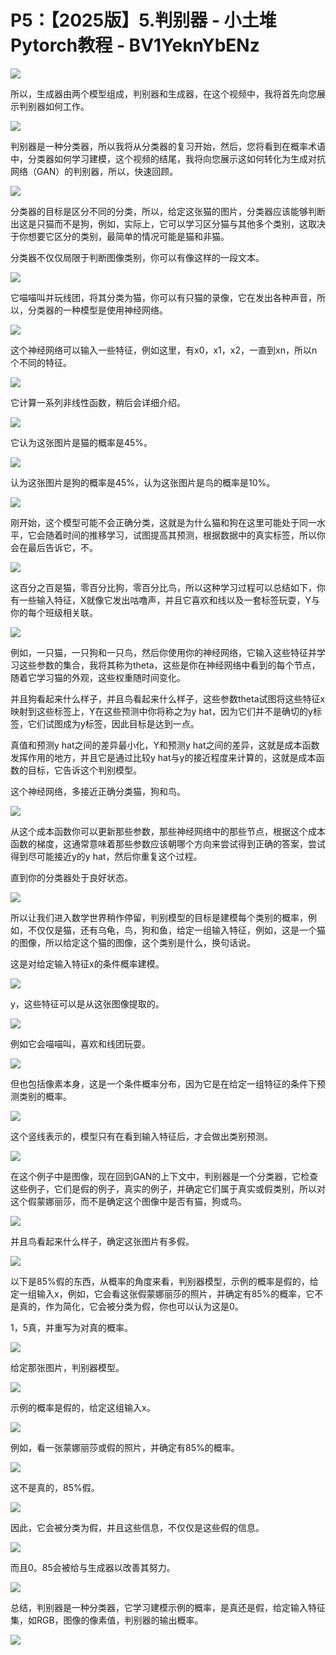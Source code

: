 # P5：【2025版】5.判别器 - 小土堆Pytorch教程 - BV1YeknYbENz

![](img/625a4bf69e65a0c80fc8ee1f122dabfd_0.png)

所以，生成器由两个模型组成，判别器和生成器，在这个视频中，我将首先向您展示判别器如何工作。

![](img/625a4bf69e65a0c80fc8ee1f122dabfd_2.png)

判别器是一种分类器，所以我将从分类器的复习开始，然后，您将看到在概率术语中，分类器如何学习建模，这个视频的结尾，我将向您展示这如何转化为生成对抗网络（GAN）的判别器，所以，快速回顾。



![](img/625a4bf69e65a0c80fc8ee1f122dabfd_4.png)

分类器的目标是区分不同的分类，所以，给定这张猫的图片，分类器应该能够判断出这是只猫而不是狗，例如，实际上，它可以学习区分猫与其他多个类别，这取决于你想要它区分的类别，最简单的情况可能是猫和非猫。

分类器不仅仅局限于判断图像类别，你可以有像这样的一段文本。

![](img/625a4bf69e65a0c80fc8ee1f122dabfd_6.png)

它喵喵叫并玩线团，将其分类为猫，你可以有只猫的录像，它在发出各种声音，所以，分类器的一种模型是使用神经网络。



![](img/625a4bf69e65a0c80fc8ee1f122dabfd_8.png)

这个神经网络可以输入一些特征，例如这里，有x0，x1，x2，一直到xn，所以n个不同的特征。

![](img/625a4bf69e65a0c80fc8ee1f122dabfd_10.png)

它计算一系列非线性函数，稍后会详细介绍。

![](img/625a4bf69e65a0c80fc8ee1f122dabfd_12.png)

它认为这张图片是猫的概率是45%。

![](img/625a4bf69e65a0c80fc8ee1f122dabfd_14.png)

认为这张图片是狗的概率是45%，认为这张图片是鸟的概率是10%。

![](img/625a4bf69e65a0c80fc8ee1f122dabfd_16.png)

刚开始，这个模型可能不会正确分类，这就是为什么猫和狗在这里可能处于同一水平，它会随着时间的推移学习，试图提高其预测，根据数据中的真实标签，所以你会在最后告诉它，不。



![](img/625a4bf69e65a0c80fc8ee1f122dabfd_18.png)

这百分之百是猫，零百分比狗，零百分比鸟，所以这种学习过程可以总结如下，你有一些输入特征，X就像它发出咕噜声，并且它喜欢和线以及一套标签玩耍，Y与你的每个班级相关联。



![](img/625a4bf69e65a0c80fc8ee1f122dabfd_20.png)

例如，一只猫，一只狗和一只鸟，然后你使用你的神经网络，它输入这些特征并学习这些参数的集合，我将其称为theta，这些是你在神经网络中看到的每个节点，随着它学习猫的外观，这些权重随时间变化。

并且狗看起来什么样子，并且鸟看起来什么样子，这些参数theta试图将这些特征x映射到这些标签上，Y在这些预测中你将称之为y hat，因为它们并不是确切的y标签，它们试图成为y标签，因此目标是达到一点。

真值和预测y hat之间的差异最小化，Y和预测y hat之间的差异，这就是成本函数发挥作用的地方，并且它是通过比较y hat与y的接近程度来计算的，这就是成本函数的目标，它告诉这个判别模型。

这个神经网络，多接近正确分类猫，狗和鸟。

![](img/625a4bf69e65a0c80fc8ee1f122dabfd_22.png)

从这个成本函数你可以更新那些参数，那些神经网络中的那些节点，根据这个成本函数的梯度，这通常意味着那些参数应该朝哪个方向来尝试得到正确的答案，尝试得到尽可能接近y的y hat，然后你重复这个过程。

直到你的分类器处于良好状态。

![](img/625a4bf69e65a0c80fc8ee1f122dabfd_24.png)

所以让我们进入数学世界稍作停留，判别模型的目标是建模每个类别的概率，例如，不仅仅是猫，还有乌龟，鸟，狗和鱼，给定一组输入特征，例如，这是一个猫的图像，所以给定这个猫的图像，这个类别是什么，换句话说。

这是对给定输入特征x的条件概率建模。

![](img/625a4bf69e65a0c80fc8ee1f122dabfd_26.png)

y，这些特征可以是从这张图像提取的。

![](img/625a4bf69e65a0c80fc8ee1f122dabfd_28.png)

例如它会喵喵叫，喜欢和线团玩耍。

![](img/625a4bf69e65a0c80fc8ee1f122dabfd_30.png)

但也包括像素本身，这是一个条件概率分布，因为它是在给定一组特征的条件下预测类别的概率。

![](img/625a4bf69e65a0c80fc8ee1f122dabfd_32.png)

这个竖线表示的，模型只有在看到输入特征后，才会做出类别预测。

![](img/625a4bf69e65a0c80fc8ee1f122dabfd_34.png)

在这个例子中是图像，现在回到GAN的上下文中，判别器是一个分类器，它检查这些例子，它们是假的例子，真实的例子，并确定它们属于真实或假类别，所以对这个假蒙娜丽莎，而不是确定这个图像中是否有猫，狗或鸟。



![](img/625a4bf69e65a0c80fc8ee1f122dabfd_36.png)

并且鸟看起来什么样子，确定这张图片有多假。

![](img/625a4bf69e65a0c80fc8ee1f122dabfd_38.png)

以下是85%假的东西，从概率的角度来看，判别器模型，示例的概率是假的，给定一组输入x，例如，它会看这张假蒙娜丽莎的照片，并确定有85%的概率，它不是真的，作为简化，它会被分类为假，你也可以认为这是0。

1，5真，并重写为对真的概率。

![](img/625a4bf69e65a0c80fc8ee1f122dabfd_40.png)

给定那张图片，判别器模型。

![](img/625a4bf69e65a0c80fc8ee1f122dabfd_42.png)

示例的概率是假的，给定这组输入x。

![](img/625a4bf69e65a0c80fc8ee1f122dabfd_44.png)

例如，看一张蒙娜丽莎或假的照片，并确定有85%的概率。

![](img/625a4bf69e65a0c80fc8ee1f122dabfd_46.png)

这不是真的，85%假。

![](img/625a4bf69e65a0c80fc8ee1f122dabfd_48.png)

因此，它会被分类为假，并且这些信息，不仅仅是这些假的信息。

![](img/625a4bf69e65a0c80fc8ee1f122dabfd_50.png)

而且0。85会被给与生成器以改善其努力。

![](img/625a4bf69e65a0c80fc8ee1f122dabfd_52.png)

总结，判别器是一种分类器，它学习建模示例的概率，是真还是假，给定输入特征集，如RGB，图像的像素值，判别器的输出概率。



![](img/625a4bf69e65a0c80fc8ee1f122dabfd_54.png)